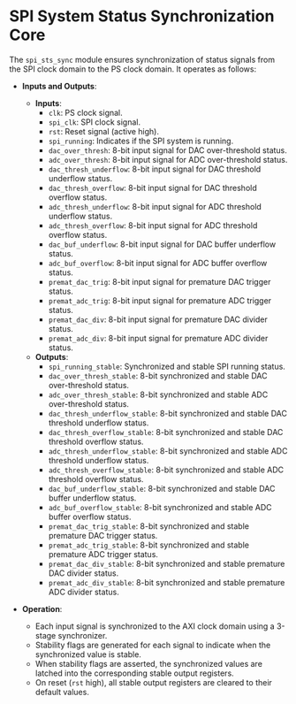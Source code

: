 # SPI System Status Synchronization Core
The `spi_sts_sync` module ensures synchronization of status signals from the SPI clock domain to the PS clock domain. It operates as follows:

- **Inputs and Outputs**:
  - **Inputs**:
    - `clk`: PS clock signal.
    - `spi_clk`: SPI clock signal.
    - `rst`: Reset signal (active high).
    - `spi_running`: Indicates if the SPI system is running.
    - `dac_over_thresh`: 8-bit input signal for DAC over-threshold status.
    - `adc_over_thresh`: 8-bit input signal for ADC over-threshold status.
    - `dac_thresh_underflow`: 8-bit input signal for DAC threshold underflow status.
    - `dac_thresh_overflow`: 8-bit input signal for DAC threshold overflow status.
    - `adc_thresh_underflow`: 8-bit input signal for ADC threshold underflow status.
    - `adc_thresh_overflow`: 8-bit input signal for ADC threshold overflow status.
    - `dac_buf_underflow`: 8-bit input signal for DAC buffer underflow status.
    - `adc_buf_overflow`: 8-bit input signal for ADC buffer overflow status.
    - `premat_dac_trig`: 8-bit input signal for premature DAC trigger status.
    - `premat_adc_trig`: 8-bit input signal for premature ADC trigger status.
    - `premat_dac_div`: 8-bit input signal for premature DAC divider status.
    - `premat_adc_div`: 8-bit input signal for premature ADC divider status.
  - **Outputs**:
    - `spi_running_stable`: Synchronized and stable SPI running status.
    - `dac_over_thresh_stable`: 8-bit synchronized and stable DAC over-threshold status.
    - `adc_over_thresh_stable`: 8-bit synchronized and stable ADC over-threshold status.
    - `dac_thresh_underflow_stable`: 8-bit synchronized and stable DAC threshold underflow status.
    - `dac_thresh_overflow_stable`: 8-bit synchronized and stable DAC threshold overflow status.
    - `adc_thresh_underflow_stable`: 8-bit synchronized and stable ADC threshold underflow status.
    - `adc_thresh_overflow_stable`: 8-bit synchronized and stable ADC threshold overflow status.
    - `dac_buf_underflow_stable`: 8-bit synchronized and stable DAC buffer underflow status.
    - `adc_buf_overflow_stable`: 8-bit synchronized and stable ADC buffer overflow status.
    - `premat_dac_trig_stable`: 8-bit synchronized and stable premature DAC trigger status.
    - `premat_adc_trig_stable`: 8-bit synchronized and stable premature ADC trigger status.
    - `premat_dac_div_stable`: 8-bit synchronized and stable premature DAC divider status.
    - `premat_adc_div_stable`: 8-bit synchronized and stable premature ADC divider status.

- **Operation**:
  - Each input signal is synchronized to the AXI clock domain using a 3-stage synchronizer.
  - Stability flags are generated for each signal to indicate when the synchronized value is stable.
  - When stability flags are asserted, the synchronized values are latched into the corresponding stable output registers.
  - On reset (`rst` high), all stable output registers are cleared to their default values.
